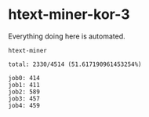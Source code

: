 # htext-miner-kor-3

Everything doing here is automated.

```
htext-miner

total: 2330/4514 (51.617190961453254%)

job0: 414
job1: 411
job2: 589
job3: 457
job4: 459
```